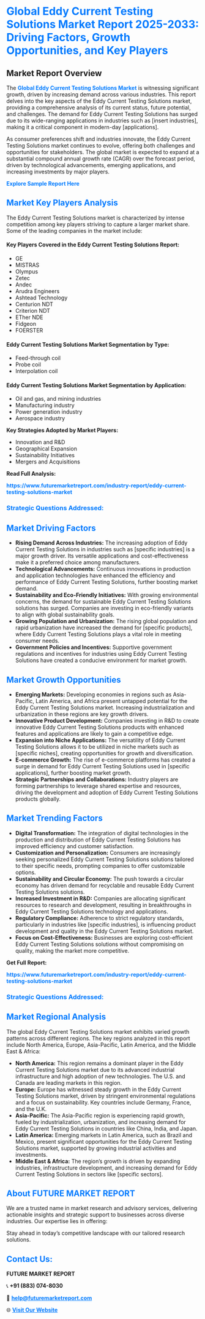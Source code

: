 <h1 style="color: #007BFF;">Global Eddy Current Testing Solutions Market Report 2025-2033: Driving Factors, Growth Opportunities, and Key Players</h1>

<section id="overview">
<h2>Market Report Overview</h2>
<p>The <a href="https://www.futuremarketreport.com/industry-report/eddy-current-testing-solutions-market" style="color: #007BFF; text-decoration: none;"><strong>Global Eddy Current Testing Solutions Market</strong></a> is witnessing significant growth, driven by increasing demand across various industries. This report delves into the key aspects of the Eddy Current Testing Solutions market, providing a comprehensive analysis of its current status, future potential, and challenges. The demand for Eddy Current Testing Solutions has surged due to its wide-ranging applications in industries such as [insert industries], making it a critical component in modern-day [applications].</p>
<p>As consumer preferences shift and industries innovate, the Eddy Current Testing Solutions market continues to evolve, offering both challenges and opportunities for stakeholders. The global market is expected to expand at a substantial compound annual growth rate (CAGR) over the forecast period, driven by technological advancements, emerging applications, and increasing investments by major players.</p>
</section>

<section id="overview">
<p><a href="https://www.futuremarketreport.com/request-sample/reportId=54105" style="color: #007BFF; text-decoration: none;"><strong>Explore Sample Report Here</strong></a></p>
</section>

<section id="key-players">
<h2 style="color: #007BFF;">Market Key Players Analysis</h2>
<p>The Eddy Current Testing Solutions market is characterized by intense competition among key players striving to capture a larger market share. Some of the leading companies in the market include:</p>
<h4>Key Players Covered in the Eddy Current Testing Solutions Report:</h4>
<ul><li>GE</li><li>MISTRAS</li><li>Olympus</li><li>Zetec</li><li>Andec</li><li>Arudra Engineers</li><li>Ashtead Technology</li><li>Centurion NDT</li><li>Criterion NDT</li><li>ETher NDE</li><li>Fidgeon</li><li>FOERSTER</li></ul>
<h4>Eddy Current Testing Solutions Market Segmentation by Type:</h4>
<ul><li>Feed-through coil</li><li>Probe coil</li><li>Interpolation coil</li></ul>

<h4>Eddy Current Testing Solutions Market Segmentation by Application:</h4>
<ul><li>Oil and gas, and mining industries</li><li>Manufacturing industry</li><li>Power generation industry</li><li>Aerospace industry</li></ul>
<p><strong>Key Strategies Adopted by Market Players:</strong></p>
<ul>
<li>Innovation and R&D</li>
<li>Geographical Expansion</li>
<li>Sustainability Initiatives</li>
<li>Mergers and Acquisitions</li>
</ul>
</section>

<section>
<p><strong>Read Full Analysis: </strong></p><a href="https://www.futuremarketreport.com/industry-report/eddy-current-testing-solutions-market" style="color: #007BFF; text-decoration: none;"><strong>https://www.futuremarketreport.com/industry-report/eddy-current-testing-solutions-market</strong></a>
<h3 style="color: #007BFF;">Strategic Questions Addressed:</h3>
</section>

<section id="driving-factors">
<h2 style="color: #007BFF;">Market Driving Factors</h2>
<ul>
<li><strong>Rising Demand Across Industries:</strong> The increasing adoption of Eddy Current Testing Solutions in industries such as [specific industries] is a major growth driver. Its versatile applications and cost-effectiveness make it a preferred choice among manufacturers.</li>
<li><strong>Technological Advancements:</strong> Continuous innovations in production and application technologies have enhanced the efficiency and performance of Eddy Current Testing Solutions, further boosting market demand.</li>
<li><strong>Sustainability and Eco-Friendly Initiatives:</strong> With growing environmental concerns, the demand for sustainable Eddy Current Testing Solutions solutions has surged. Companies are investing in eco-friendly variants to align with global sustainability goals.</li>
<li><strong>Growing Population and Urbanization:</strong> The rising global population and rapid urbanization have increased the demand for [specific products], where Eddy Current Testing Solutions plays a vital role in meeting consumer needs.</li>
<li><strong>Government Policies and Incentives:</strong> Supportive government regulations and incentives for industries using Eddy Current Testing Solutions have created a conducive environment for market growth.</li>
</ul>
</section>

<section id="growth-opportunities">
<h2 style="color: #007BFF;">Market Growth Opportunities</h2>
<ul>
<li><strong>Emerging Markets:</strong> Developing economies in regions such as Asia-Pacific, Latin America, and Africa present untapped potential for the Eddy Current Testing Solutions market. Increasing industrialization and urbanization in these regions are key growth drivers.</li>
<li><strong>Innovative Product Development:</strong> Companies investing in R&D to create innovative Eddy Current Testing Solutions products with enhanced features and applications are likely to gain a competitive edge.</li>
<li><strong>Expansion into Niche Applications:</strong> The versatility of Eddy Current Testing Solutions allows it to be utilized in niche markets such as [specific niches], creating opportunities for growth and diversification.</li>
<li><strong>E-commerce Growth:</strong> The rise of e-commerce platforms has created a surge in demand for Eddy Current Testing Solutions used in [specific applications], further boosting market growth.</li>
<li><strong>Strategic Partnerships and Collaborations:</strong> Industry players are forming partnerships to leverage shared expertise and resources, driving the development and adoption of Eddy Current Testing Solutions products globally.</li>
</ul>
</section>

<section id="trending-factors">
<h2 style="color: #007BFF;">Market Trending Factors</h2>
<ul>
<li><strong>Digital Transformation:</strong> The integration of digital technologies in the production and distribution of Eddy Current Testing Solutions has improved efficiency and customer satisfaction.</li>
<li><strong>Customization and Personalization:</strong> Consumers are increasingly seeking personalized Eddy Current Testing Solutions solutions tailored to their specific needs, prompting companies to offer customizable options.</li>
<li><strong>Sustainability and Circular Economy:</strong> The push towards a circular economy has driven demand for recyclable and reusable Eddy Current Testing Solutions solutions.</li>
<li><strong>Increased Investment in R&D:</strong> Companies are allocating significant resources to research and development, resulting in breakthroughs in Eddy Current Testing Solutions technology and applications.</li>
<li><strong>Regulatory Compliance:</strong> Adherence to strict regulatory standards, particularly in industries like [specific industries], is influencing product development and quality in the Eddy Current Testing Solutions market.</li>
<li><strong>Focus on Cost-Effectiveness:</strong> Businesses are exploring cost-efficient Eddy Current Testing Solutions solutions without compromising on quality, making the market more competitive.</li>
</ul>
</section>

<section>
<p><strong>Get Full Report: </strong></p><a href="https://www.futuremarketreport.com/industry-report/eddy-current-testing-solutions-market" style="color: #007BFF; text-decoration: none;"><strong>https://www.futuremarketreport.com/industry-report/eddy-current-testing-solutions-market</strong></a>
<h3 style="color: #007BFF;">Strategic Questions Addressed:</h3>
</section>


<section id="regional-analysis">
<h2 style="color: #007BFF;">Market Regional Analysis</h2>
<p>The global Eddy Current Testing Solutions market exhibits varied growth patterns across different regions. The key regions analyzed in this report include North America, Europe, Asia-Pacific, Latin America, and the Middle East & Africa:</p>
<ul>
<li><strong>North America:</strong> This region remains a dominant player in the Eddy Current Testing Solutions market due to its advanced industrial infrastructure and high adoption of new technologies. The U.S. and Canada are leading markets in this region.</li>
<li><strong>Europe:</strong> Europe has witnessed steady growth in the Eddy Current Testing Solutions market, driven by stringent environmental regulations and a focus on sustainability. Key countries include Germany, France, and the U.K.</li>
<li><strong>Asia-Pacific:</strong> The Asia-Pacific region is experiencing rapid growth, fueled by industrialization, urbanization, and increasing demand for Eddy Current Testing Solutions in countries like China, India, and Japan.</li>
<li><strong>Latin America:</strong> Emerging markets in Latin America, such as Brazil and Mexico, present significant opportunities for the Eddy Current Testing Solutions market, supported by growing industrial activities and investments.</li>
<li><strong>Middle East & Africa:</strong> The region’s growth is driven by expanding industries, infrastructure development, and increasing demand for Eddy Current Testing Solutions in sectors like [specific sectors].</li>
</ul>
</section>

<footer>
<h2 style="color: #007BFF;">About FUTURE MARKET REPORT</h2>
<p>We are a trusted name in market research and advisory services, delivering actionable insights and strategic support to businesses across diverse industries. Our expertise lies in offering:</p>

<p>Stay ahead in today’s competitive landscape with our tailored research solutions.</p>

<h2 style="color: #007BFF;">Contact Us:</h2>
<p><strong>FUTURE MARKET REPORT</strong></p>
<p>📞 <strong>+91 (883) 074-8030</strong></p>
<p>📧 <strong><a href="mailto:help@futuremarketreport.com" style="color: #007BFF;">help@futuremarketreport.com</a></strong></p>
<p>🌐 <strong><a href="https://www.futuremarketreport.com/" style="color: #007BFF;">Visit Our Website</a></strong></p>
</footer>